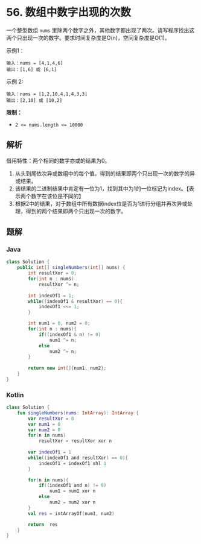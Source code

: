 # 56. 数组中数字出现的次数

一个整型数组 `nums` 里除两个数字之外，其他数字都出现了两次。请写程序找出这两个只出现一次的数字。要求时间复杂度是O(n)，空间复杂度是O(1)。

示例1：

```
输入：nums = [4,1,4,6]
输出：[1,6] 或 [6,1]
```

示例 2:

    输入：nums = [1,2,10,4,1,4,3,3]
    输出：[2,10] 或 [10,2]

**限制：**

- `2 <= nums.length <= 10000`

## 解析

借用特性：两个相同的数字亦或的结果为0。

1. 从头到尾依次异或数组中的每个值。得到的结果即两个只出现一次的数字的异或结果。
2. 该结果的二进制结果中肯定有一位为1，找到其中为1的一位标记为index。【表示两个数字在该位是不同的】
3. 根据2中的结果，对于数组中所有数据index位是否为1进行分组并再次异或处理，得到的两个结果即两个只出现一次的数字。



## 题解

### Java

```java
class Solution {
    public int[] singleNumbers(int[] nums) {
        int resultXor = 0;
        for(int n : nums)
            resultXor ^= n;
    
        int indexOf1 = 1;
        while((indexOf1 & resultXor) == 0){
            indexOf1 <<= 1;
        }

        int num1 = 0, num2 = 0;
        for(int n : nums){
            if((indexOf1 & n) != 0)
                num1 ^= n;
            else
                num2 ^= n; 
        }
        
        return new int[]{num1, num2};
    }
}
```



### Kotlin

```kotlin
class Solution {
    fun singleNumbers(nums: IntArray): IntArray {
        var resultXor = 0
        var num1 = 0
        var num2 = 0
        for(n in nums)
            resultXor = resultXor xor n
    
        var indexOf1 = 1
        while((indexOf1 and resultXor) == 0){
            indexOf1 = indexOf1 shl 1
        }

        for(n in nums){
            if((indexOf1 and n) != 0)
                num1 = num1 xor n
            else
                num2 = num2 xor n
        }
        val res = intArrayOf(num1, num2)

        return  res
    }
}
```

